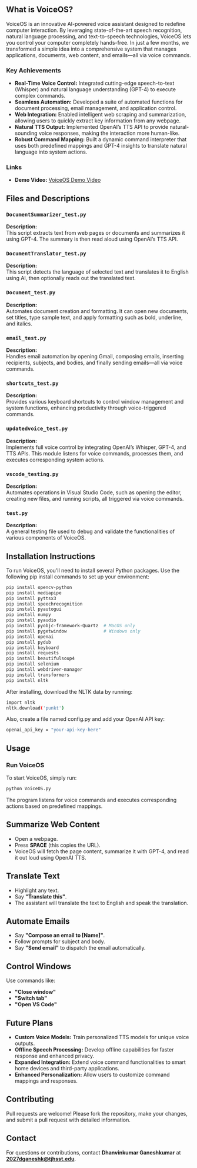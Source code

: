## What is VoiceOS?

VoiceOS is an innovative AI-powered voice assistant designed to redefine computer interaction. By leveraging state-of-the-art speech recognition, natural language processing, and text-to-speech technologies, VoiceOS lets you control your computer completely hands-free. In just a few months, we transformed a simple idea into a comprehensive system that manages applications, documents, web content, and emails—all via voice commands.

### Key Achievements

- **Real-Time Voice Control:** Integrated cutting-edge speech-to-text (Whisper) and natural language understanding (GPT-4) to execute complex commands.
- **Seamless Automation:** Developed a suite of automated functions for document processing, email management, and application control.
- **Web Integration:** Enabled intelligent web scraping and summarization, allowing users to quickly extract key information from any webpage.
- **Natural TTS Output:** Implemented OpenAI’s TTS API to provide natural-sounding voice responses, making the interaction more human-like.
- **Robust Command Mapping:** Built a dynamic command interpreter that uses both predefined mappings and GPT-4 insights to translate natural language into system actions.

### Links

- **Demo Video:** [VoiceOS Demo Video](https://www.youtube.com/watch?v=3Cpx_2eMyJ0)

## Files and Descriptions

### `DocumentSummarizer_test.py`
**Description:**  
This script extracts text from web pages or documents and summarizes it using GPT-4. The summary is then read aloud using OpenAI’s TTS API.

### `DocumentTranslator_test.py`
**Description:**  
This script detects the language of selected text and translates it to English using AI, then optionally reads out the translated text.

### `Document_test.py`
**Description:**  
Automates document creation and formatting. It can open new documents, set titles, type sample text, and apply formatting such as bold, underline, and italics.

### `email_test.py`
**Description:**  
Handles email automation by opening Gmail, composing emails, inserting recipients, subjects, and bodies, and finally sending emails—all via voice commands.

### `shortcuts_test.py`
**Description:**  
Provides various keyboard shortcuts to control window management and system functions, enhancing productivity through voice-triggered commands.

### `updatedvoice_test.py`
**Description:**  
Implements full voice control by integrating OpenAI’s Whisper, GPT-4, and TTS APIs. This module listens for voice commands, processes them, and executes corresponding system actions.

### `vscode_testing.py`
**Description:**  
Automates operations in Visual Studio Code, such as opening the editor, creating new files, and running scripts, all triggered via voice commands.

### `test.py`
**Description:**  
A general testing file used to debug and validate the functionalities of various components of VoiceOS.

## Installation Instructions

To run VoiceOS, you'll need to install several Python packages. Use the following pip install commands to set up your environment:

```bash
pip install opencv-python
pip install mediapipe
pip install pyttsx3
pip install speechrecognition
pip install pyautogui
pip install numpy
pip install pyaudio
pip install pyobjc-framework-Quartz  # MacOS only
pip install pygetwindow              # Windows only
pip install openai
pip install pydub
pip install keyboard
pip install requests
pip install beautifulsoup4
pip install selenium
pip install webdriver-manager
pip install transformers
pip install nltk
```
After installing, download the NLTK data by running:

```bash
import nltk
nltk.download('punkt')
```

Also, create a file named config.py and add your OpenAI API key:
```bash
openai_api_key = "your-api-key-here"
```
## Usage

### Run VoiceOS

To start VoiceOS, simply run:

```bash
python VoiceOS.py
```

The program listens for voice commands and executes corresponding actions based on predefined mappings.

## Summarize Web Content
- Open a webpage.
- Press **SPACE** (this copies the URL).
- VoiceOS will fetch the page content, summarize it with GPT-4, and read it out loud using OpenAI TTS.

## Translate Text
- Highlight any text.
- Say **"Translate this"**.
- The assistant will translate the text to English and speak the translation.

## Automate Emails
- Say **"Compose an email to [Name]"**.
- Follow prompts for subject and body.
- Say **"Send email"** to dispatch the email automatically.

## Control Windows
Use commands like:
- **"Close window"**
- **"Switch tab"**
- **"Open VS Code"**

## Future Plans
- **Custom Voice Models:** Train personalized TTS models for unique voice outputs.
- **Offline Speech Processing:** Develop offline capabilities for faster response and enhanced privacy.
- **Expanded Integration:** Extend voice command functionalities to smart home devices and third-party applications.
- **Enhanced Personalization:** Allow users to customize command mappings and responses.

## Contributing
Pull requests are welcome! Please fork the repository, make your changes, and submit a pull request with detailed information.

## Contact
For questions or contributions, contact **Dhanvinkumar Ganeshkumar** at **2027dganeshk@tjhsst.edu**.
